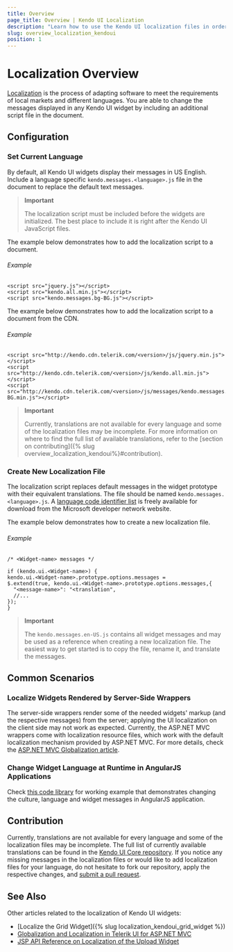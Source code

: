 ```yaml
---
title: Overview
page_title: Overview | Kendo UI Localization
description: "Learn how to use the Kendo UI localization files in order to change the default messages of widgets."
slug: overview_localization_kendoui
position: 1
---
```


# Localization Overview

[Localization](https://en.wikipedia.org/wiki/Internationalization_and_localization) is the process of adapting software to meet the requirements of local markets and different languages. You are able to change the messages displayed in any Kendo UI widget by including an additional script file in the document.

## Configuration

### Set Current Language

By default, all Kendo UI widgets display their messages in US English. Include a language specific `kendo.messages.<language>.js` file in the document to replace the default text messages.

> **Important**
>
> The localization script must be included before the widgets are initialized. The best place to include it is right after the Kendo UI JavaScript files.

The example below demonstrates how to add the localization script to a document.

###### Example

    <script src="jquery.js"></script>
    <script src="kendo.all.min.js"></script>
    <script src="kendo.messages.bg-BG.js"></script>

The example below demonstrates how to add the localization script to a document from the CDN.    

###### Example

    <script src="http://kendo.cdn.telerik.com/<version>/js/jquery.min.js"></script>
    <script src="http://kendo.cdn.telerik.com/<version>/js/kendo.all.min.js"></script>
    <script src="http://kendo.cdn.telerik.com/<version>/js/messages/kendo.messages.bg-BG.min.js"></script>

> **Important**
>
> Currently, translations are not available for every language and some of the localization files may be incomplete. For more information on where to find the full list of available translations, refer to the [section on contributing]({% slug overview_localization_kendoui%}#contribution).

### Create New Localization File

The localization script replaces default messages in the widget prototype with their equivalent translations. The file should be named `kendo.messages.<language>.js`. A [language code identifier list](http://msdn.microsoft.com/en-us/library/cc233965.aspx) is freely available for download from the Microsoft developer network website.

The example below demonstrates how to create a new localization file.

###### Example

    /* <Widget-name> messages */

    if (kendo.ui.<Widget-name>) {
    kendo.ui.<Widget-name>.prototype.options.messages =
    $.extend(true, kendo.ui.<Widget-name>.prototype.options.messages,{
      "<message-name>": "<translation",
      //...
    });
    }

<!--*-->
> **Important**
>
> The `kendo.messages.en-US.js` contains all widget messages and may be used as a reference when creating a new localization file. The easiest way to get started is to copy the file, rename it, and translate the messages.

## Common Scenarios

### Localize Widgets Rendered by Server-Side Wrappers

The server-side wrappers render some of the needed widgets' markup (and the respective messages) from the server; applying the UI localization on the client side may not work as expected.
Currently, the ASP.NET MVC wrappers come with localization resource files, which work with the default localization mechanism provided by ASP.NET MVC. For more details, check the [ASP.NET MVC Globalization article](/aspnet-mvc/globalization#localized-user-interface).

### Change Widget Language at Runtime in AngularJS Applications

Check [this code library](http://www.telerik.com/support/code-library/kendo-globalization-localization-with-angular-translate) for working example that demonstrates changing the culture, language and widget messages in AngularJS application.

## Contribution

Currently, translations are not available for every language and some of the localization files may be incomplete. The full list of currently available translations can be found in the [Kendo UI Core repository](https://github.com/telerik/kendo-ui-core/tree/master/src/messages). If you notice any missing messages in the localization files or would like to add localization files for your language, do not hesitate to fork our repository, apply the respective changes, and [submit a pull request](https://github.com/telerik/kendo-ui-core/blob/master/CONTRIBUTING.md#3-submit-a-pull-request).

## See Also

Other articles related to the localization of Kendo UI widgets:

* [Localize the Grid Widget]({% slug localization_kendoui_grid_widget %})
* [Globalization and Localization in Telerik UI for ASP.NET MVC](/aspnet-mvc/globalization)
* [JSP API Reference on Localization of the Upload Widget](/api/jsp/upload/localization)
